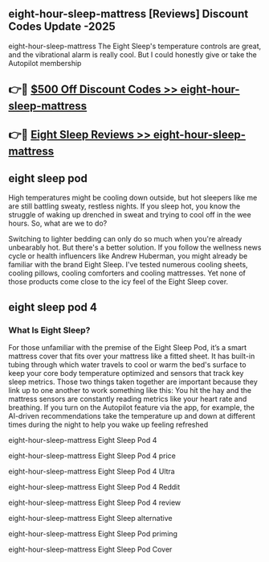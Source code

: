 ## eight-hour-sleep-mattress [Reviews​] Discount Codes Update -2025

eight-hour-sleep-mattress The Eight Sleep's temperature controls are great, and the vibrational alarm is really cool. But I could honestly give or take the Autopilot membership

## 👉🔴 [$500 Off Discount Codes >> eight-hour-sleep-mattress](http://download.freeplayer.one?title=eight-hour-sleep-mattress&ref=18-ES)

## 👉🔴 [Eight Sleep Reviews >> eight-hour-sleep-mattress](http://download.freeplayer.one?title=eight-hour-sleep-mattress&ref=18-ES)

## eight sleep pod

High temperatures might be cooling down outside, but hot sleepers like me are still battling sweaty, restless nights. If you sleep hot, you know the struggle of waking up drenched in sweat and trying to cool off in the wee hours. So, what are we to do?

Switching to lighter bedding can only do so much when you're already unbearably hot. But there's a better solution. If you follow the wellness news cycle or health influencers like Andrew Huberman, you might already be familiar with the brand Eight Sleep. I've tested numerous cooling sheets, cooling pillows, cooling comforters and cooling mattresses. Yet none of those products come close to the icy feel of the Eight Sleep cover.

## eight sleep pod 4

### What Is Eight Sleep?

For those unfamiliar with the premise of the Eight Sleep Pod, it’s a smart mattress cover that fits over your mattress like a fitted sheet. It has built-in tubing through which water travels to cool or warm the bed's surface to keep your core body temperature optimized and sensors that track key sleep metrics. Those two things taken together are important because they link up to one another to work something like this: You hit the hay and the mattress sensors are constantly reading metrics like your heart rate and breathing. If you turn on the Autopilot feature via the app, for example, the AI-driven recommendations take the temperature up and down at different times during the night to help you wake up feeling refreshed

eight-hour-sleep-mattress Eight Sleep Pod 4

eight-hour-sleep-mattress Eight Sleep Pod 4 price

eight-hour-sleep-mattress Eight Sleep Pod 4 Ultra

eight-hour-sleep-mattress Eight Sleep Pod 4 Reddit

eight-hour-sleep-mattress Eight Sleep Pod 4 review

eight-hour-sleep-mattress Eight Sleep alternative

eight-hour-sleep-mattress Eight Sleep Pod priming

eight-hour-sleep-mattress Eight Sleep Pod Cover